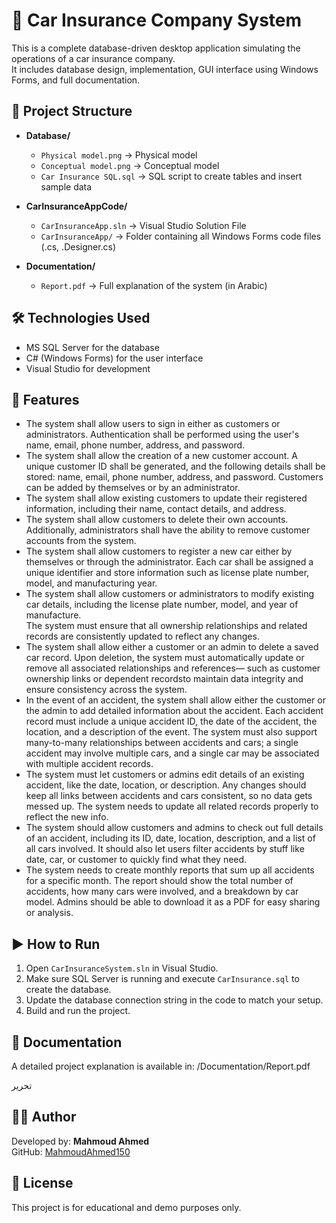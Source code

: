 # 🚗 Car Insurance Company System

This is a complete database-driven desktop application simulating the operations of a car insurance company.  
It includes database design, implementation, GUI interface using Windows Forms, and full documentation.

## 📁 Project Structure

- **Database/**
  - `Physical model.png` → Physical model
  - `Conceptual model.png` → Conceptual model
  - `Car Insurance SQL.sql` → SQL script to create tables and insert sample data

- **CarInsuranceAppCode/**
  - `CarInsuranceApp.sln` → Visual Studio Solution File
  - `CarInsuranceApp/` → Folder containing all Windows Forms code files (.cs, .Designer.cs)

- **Documentation/**
  - `Report.pdf` → Full explanation of the system (in Arabic)


## 🛠️ Technologies Used

- MS SQL Server for the database
- C# (Windows Forms) for the user interface
- Visual Studio for development

## 📌 Features

- The system shall allow users to sign in 
either as customers or administrators. 
Authentication shall be performed using 
the user's name, email, phone number, 
address, and password.
- The system shall allow the creation of a 
new customer account. A unique 
customer ID shall be generated, and the 
following details shall be stored: name, 
email, phone number, address, and 
password. Customers can be added by 
themselves or by an administrator.
- The system shall allow existing customers 
to update their registered information, 
including their name, contact details, and 
address.
- The system shall allow customers to 
delete their own accounts. Additionally, 
administrators shall have the ability to 
remove customer accounts from the 
system.
- The system shall allow customers to 
register a new car either by themselves or 
through the administrator. Each car shall 
be assigned a unique identifier and store 
information such as license plate number, 
model, and manufacturing year.
-    The system shall allow customers or 
administrators to modify existing car 
details, including the license plate 
number, model, and year of manufacture.   
The system must ensure that all 
ownership relationships and related 
records are consistently updated to 
reflect any changes.
- The system shall allow either a customer 
or an admin to delete a saved car record. 
Upon deletion, the system must 
automatically update or remove all 
associated relationships and references— 
such as customer ownership links or 
dependent recordsto maintain data 
integrity and ensure consistency across 
the system.
- In the event of an accident, the system 
shall allow either the customer or the 
admin to add detailed information about 
the accident. Each accident record must 
include a unique accident ID, the date of 
the accident, the location, and a 
description of the event. The system must 
also support many-to-many relationships 
between accidents and cars; a single 
accident may involve multiple cars, and a 
single car may be associated with multiple 
accident records.
- The system must let customers or admins 
edit details of an existing accident, like 
the date, location, or description. Any 
changes should keep all links between accidents and cars consistent, so no data 
gets messed up. The system needs to 
update all related records properly to 
reflect the new info.
- The system should allow customers and 
admins to check out full details of an 
accident, including its ID, date, location, 
description, and a list of all cars involved. 
It should also let users filter accidents by 
stuff like date, car, or customer to quickly 
find what they need.
- The system needs to create monthly 
reports that sum up all accidents for a 
specific month. The report should show 
the total number of accidents, how many 
cars were involved, and a breakdown by 
car model. Admins should be able to 
download it as a PDF for easy sharing or 
analysis.

## ▶️ How to Run

1. Open `CarInsuranceSystem.sln` in Visual Studio.
2. Make sure SQL Server is running and execute `CarInsurance.sql` to create the database.
3. Update the database connection string in the code to match your setup.
4. Build and run the project.

## 🧾 Documentation

A detailed project explanation is available in:
/Documentation/Report.pdf


تحرير

## 👨‍💻 Author

Developed by: **Mahmoud Ahmed**  
GitHub: [MahmoudAhmed150](https://github.com/MahmoudAhmed150)

## 📄 License

This project is for educational and demo purposes only.
